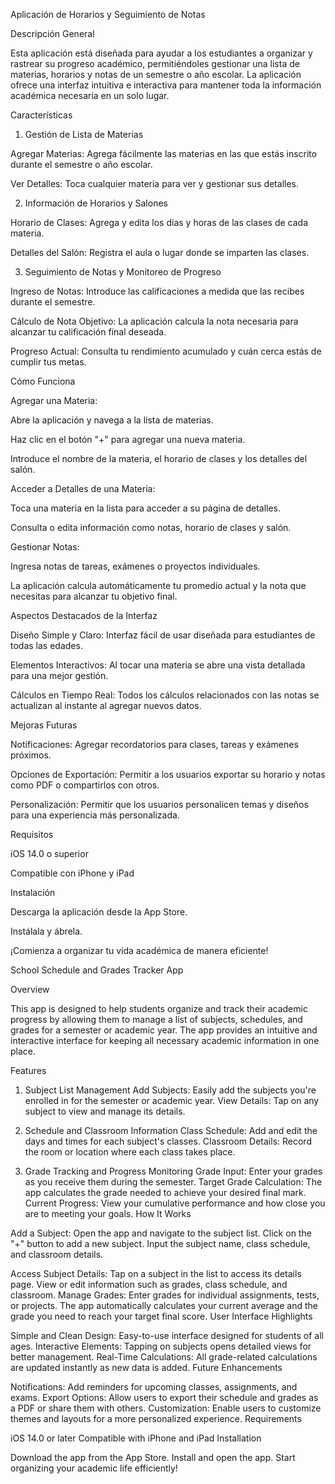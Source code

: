 Aplicación de Horarios y Seguimiento de Notas

Descripción General

Esta aplicación está diseñada para ayudar a los estudiantes a organizar y rastrear su progreso académico, permitiéndoles gestionar una lista de materias, horarios y notas de un semestre o año escolar. La aplicación ofrece una interfaz intuitiva e interactiva para mantener toda la información académica necesaria en un solo lugar.

Características


1. Gestión de Lista de Materias

Agregar Materias: Agrega fácilmente las materias en las que estás inscrito durante el semestre o año escolar.

Ver Detalles: Toca cualquier materia para ver y gestionar sus detalles.


2. Información de Horarios y Salones

Horario de Clases: Agrega y edita los días y horas de las clases de cada materia.

Detalles del Salón: Registra el aula o lugar donde se imparten las clases.


3. Seguimiento de Notas y Monitoreo de Progreso

Ingreso de Notas: Introduce las calificaciones a medida que las recibes durante el semestre.

Cálculo de Nota Objetivo: La aplicación calcula la nota necesaria para alcanzar tu calificación final deseada.

Progreso Actual: Consulta tu rendimiento acumulado y cuán cerca estás de cumplir tus metas.

Cómo Funciona

Agregar una Materia:

Abre la aplicación y navega a la lista de materias.

Haz clic en el botón "+" para agregar una nueva materia.

Introduce el nombre de la materia, el horario de clases y los detalles del salón.

Acceder a Detalles de una Materia:

Toca una materia en la lista para acceder a su página de detalles.

Consulta o edita información como notas, horario de clases y salón.


Gestionar Notas:

Ingresa notas de tareas, exámenes o proyectos individuales.

La aplicación calcula automáticamente tu promedio actual y la nota que necesitas para alcanzar tu objetivo final.

Aspectos Destacados de la Interfaz

Diseño Simple y Claro: Interfaz fácil de usar diseñada para estudiantes de todas las edades.

Elementos Interactivos: Al tocar una materia se abre una vista detallada para una mejor gestión.

Cálculos en Tiempo Real: Todos los cálculos relacionados con las notas se actualizan al instante al agregar nuevos datos.

Mejoras Futuras

Notificaciones: Agregar recordatorios para clases, tareas y exámenes próximos.


Opciones de Exportación: Permitir a los usuarios exportar su horario y notas como PDF o compartirlos con otros.

Personalización: Permitir que los usuarios personalicen temas y diseños para una experiencia más personalizada.


Requisitos

iOS 14.0 o superior

Compatible con iPhone y iPad

Instalación

Descarga la aplicación desde la App Store.

Instálala y ábrela.

¡Comienza a organizar tu vida académica de manera eficiente!


School Schedule and Grades Tracker App

Overview

This app is designed to help students organize and track their academic progress by allowing them to manage a list of subjects, schedules, and grades for a semester or academic year. The app provides an intuitive and interactive interface for keeping all necessary academic information in one place.

Features

1. Subject List Management
Add Subjects: Easily add the subjects you're enrolled in for the semester or academic year.
View Details: Tap on any subject to view and manage its details.

2. Schedule and Classroom Information
Class Schedule: Add and edit the days and times for each subject's classes.
Classroom Details: Record the room or location where each class takes place.

3. Grade Tracking and Progress Monitoring
Grade Input: Enter your grades as you receive them during the semester.
Target Grade Calculation: The app calculates the grade needed to achieve your desired final mark.
Current Progress: View your cumulative performance and how close you are to meeting your goals.
How It Works

Add a Subject:
Open the app and navigate to the subject list.
Click on the "+" button to add a new subject.
Input the subject name, class schedule, and classroom details.

Access Subject Details:
Tap on a subject in the list to access its details page.
View or edit information such as grades, class schedule, and classroom.
Manage Grades:
Enter grades for individual assignments, tests, or projects.
The app automatically calculates your current average and the grade you need to reach your target final score.
User Interface Highlights

Simple and Clean Design: Easy-to-use interface designed for students of all ages.
Interactive Elements: Tapping on subjects opens detailed views for better management.
Real-Time Calculations: All grade-related calculations are updated instantly as new data is added.
Future Enhancements

Notifications: Add reminders for upcoming classes, assignments, and exams.
Export Options: Allow users to export their schedule and grades as a PDF or share them with others.
Customization: Enable users to customize themes and layouts for a more personalized experience.
Requirements

iOS 14.0 or later
Compatible with iPhone and iPad
Installation

Download the app from the App Store.
Install and open the app.
Start organizing your academic life efficiently!
